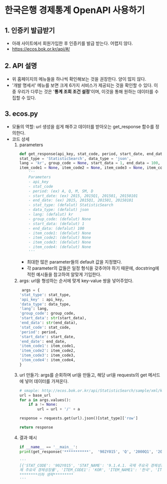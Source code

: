 # 한국은행 경제통계 OpenAPI 사용하기

## 1. 인증키 발급받기
- 아래 사이트에서 회원가입한 후 인증키를 발급 받는다. 어렵지 않다.
- https://ecos.bok.or.kr/api/#/

## 2. API 설명
- 위 홈페이지의 메뉴들을 하나씩 확인해보는 것을 권장한다. 양이 많지 않다.
- '개발 명세서' 메뉴를 보면 크게 6가지 서비스가 제공되는 것을 확인할 수 있다. 이중 우리가 다루는 것은 '**통계 조회 조건 설정**'이며, 이것을 통해 원하는 데이터를 수집할 수 있다.

## 3. ecos.py
- 모듈의 역할: url 생성을 쉽게 해주고 데이터를 받아오는 get_response 함수를 정의한다.
- 코드 상세
    1. parameters
        ``` python
        def get_response(api_key, stat_code, period, start_date, end_date, base_url='http://ecos.bok.or.kr/api',
        stat_type = 'StatisticSearch', data_type = 'json',
        lang = 'kr', group_code = None, start_data = 1, end_data = 100, 
        item_code1 = None, item_code2 = None, item_code3 = None, item_code4 = None):
            '''
            Parameters
            - api_key
            - stat_code
            - period: (ex) A, Q, M, SM, D
            - start_date: (ex) 2015, 2015Q1, 201501, 20150101
            - end_date: (ex) 2015, 2015Q1, 201501, 20150101
            - stat_type: (defalut) StatisticSearch
            - data_type: (defalut) json
            - lang: (defalut) kr
            - group_code: (defalut) None
            - start_data: (defalut) 1
            - end_data: (defalut) 100
            - item_code1: (defalut) None
            - item_code2: (defalut) None
            - item_code3: (defalut) None
            - item_code4: (defalut) None
            '''
        ```
        - 최대한 많은 parameter들의 default 값을 지정했다.
        - 각 parameter의 값들은 일정 형식을 갖추어야 하기 때문에, docstring에 적힌 예시들을 참고하여 알맞게 기입한다.
    2. args: url을 형성하는 순서에 맞게 key-value 쌍을 넣어주었다.
        ``` python
         args = {
        'stat_type': stat_type,
        'api_key' : api_key,
        'data_type': data_type,
        'lang': lang,
        'group_code': group_code,
        'start_data': str(start_data),
        'end_data': str(end_data),
        'stat_code': stat_code,
        'period': period,
        'start_date': start_date,
        'end_date': end_date,
        'item_code1': item_code1,
        'item_code2': item_code2,
        'item_code3': item_code3,
        'item_code4': item_code4,
        }
        ```
    3. url 만들기: args를 순회하며 url을 만들고, 해당 url을 requests의 get 메서드에 넣어 데이터를 가져온다.
        ``` python
        # smaple: http://ecos.bok.or.kr/api/StatisticSearch/sample/xml/kr/1/10/200Y001/A/2015/2021/10101/?/?/?
        url = base_url
        for a in args.values():
            if a != None:
                url = url + '/' + a

        response = requests.get(url).json()[stat_type]['row']
        
        return response
        ```
    4. 결과 예시
        ``` python
        if __name__ == '__main__':
        print(get_response('***********',  '902Y015', 'Q', '2000Q1', '2022Q4', item_code1='KOR'))       # 2000년부터 2022년 2분기까지 분기별 경제성장률(전분기대비) 데이터 가져오기

        '''
        [{'STAT_CODE': '902Y015', 'STAT_NAME': '9.1.4.1. 국제 주요국 경제성장률', 'ITEM_CODE1': 'KOR', 'ITEM_NAME1': '한국', 'ITEM_CODE2': None, 'ITEM_NAME2': None, 'ITEM_CODE3': None, 'ITEM_NAME3': None, 'ITEM_CODE4': None, 'ITEM_NAME4': None, 'UNIT_NAME': '% ', 'TIME': '2000Q1', 'DATA_VALUE': '1.9'}, {'STAT_CODE': '902Y015', 'STAT_NAME': '9.1.4.1. 국제 주요국 경제성장률', 'ITEM_CODE1': 'KOR', 'ITEM_NAME1': '한국', 'ITEM_CODE2': None, 'ITEM_NAME2': None, 'ITEM_CODE3': None, 'ITEM_NAME3': None, 'ITEM_CODE4': None, 'ITEM_NAME4': None, 'UNIT_NAME': '% ', 'TIME': '2000Q2', 'DATA_VALUE': '1.3'}, {'STAT_CODE': '902Y015', 'STAT_NAME': '9.1.4.1. 국 
        제 주요국 경제성장률', 'ITEM_CODE1': 'KOR', 'ITEM_NAME1': '한국', 'ITEM_CODE2': None, 'ITEM_NAME2': None, 'ITEM_CODE3': None, 'ITEM_NAME3': None, 'ITEM_CODE4': None, 'ITEM_NAME4': None, 'UNIT_NAME': '% ', 'TIME': '2000Q3', 'DATA_VALUE': '2.8'}, {'STAT_CODE': '902Y015', 'STAT_NAME': '9.1.4.1. 국제 주요국 경제성장률', 'ITEM_CODE1': 'KOR', 'ITEM_NAME1': '한국', 'ITEM_CODE2': None, 'ITEM_NAME2': None, 'ITEM_CODE3': None, 'ITEM_NAME3': None, 'ITEM_CODE4': None, 'ITEM_NAME4': None, 'UNIT_NAME': '% ', 'TIME': '2000Q4', 'DATA_VALUE': '-0.3'}, 
        ********이하 생략*********
        '''
        ```